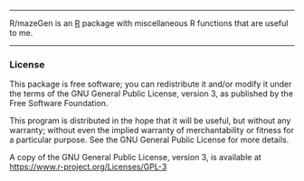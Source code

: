 <!-- README.md is generated from README.Rmd. Please edit that file -->

------------------------------------------------------------------------

R/mazeGen is an [R](https://www.r-project.org) package with miscellaneous R functions that are useful to me.

------------------------------------------------------------------------

### License

This package is free software; you can redistribute it and/or modify it under the terms of the GNU General Public License, version 3, as published by the Free Software Foundation.

This program is distributed in the hope that it will be useful, but without any warranty; without even the implied warranty of merchantability or fitness for a particular purpose. See the GNU General Public License for more details.

A copy of the GNU General Public License, version 3, is available at <https://www.r-project.org/Licenses/GPL-3>
